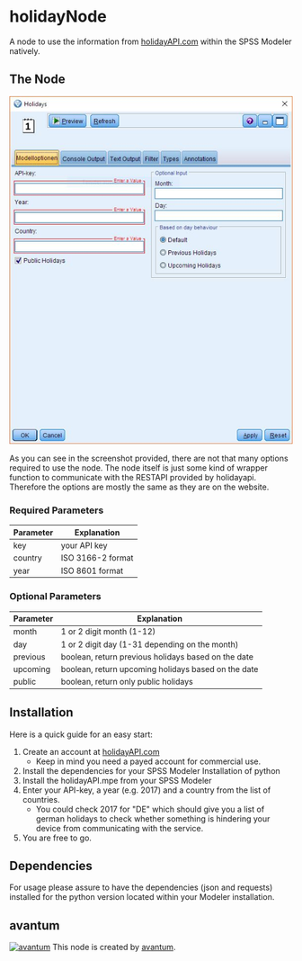 # holidayNode
A node to use the information from [holidayAPI.com](https://holidayapi.com/) within the SPSS Modeler natively.

## The Node
![The holiday node when opened](https://raw.githubusercontent.com/avantumLSW/holidayNode/master/Node.JPG "The holiday node when opened")

As you can see in the screenshot provided, there are not that many options required to use the node. The node itself is just some kind of wrapper function to communicate with the RESTAPI provided by holidayapi.
Therefore the options are mostly the same as they are on the website.
### Required Parameters
| Parameter  | Explanation |
| ---------- | ----------- |
| key        | your API key |
| country    | ISO 3166-2 format |
| year       | ISO 8601 format |
### Optional Parameters
| Parameter  | Explanation |
| ---------- | ----------- |
| month | 1 or 2 digit month (1-12) |
| day | 1 or 2 digit day (1-31 depending on the month) |
| previous | boolean, return previous holidays based on the date |
| upcoming | boolean, return upcoming holidays based on the date |
| public | boolean, return only public holidays |

## Installation
Here is a quick guide for an easy start:
1. Create an account at [holidayAPI.com](https://holidayapi.com/)
    * Keep in mind you need a payed account for commercial use.
2. Install the dependencies for your SPSS Modeler Installation of python
3. Install the holidayAPI.mpe from your SPSS Modeler
4. Enter your API-key, a year (e.g. 2017) and a country from the list of countries.
    * You could check 2017 for "DE" which should give you a list of german holidays to check whether something is hindering your device from communicating with the service.
5. You are free to go.

## Dependencies
For usage please assure to have the dependencies (json and requests) installed for the python version located within your Modeler installation.

## avantum
[![avantum](https://www.avantum.de/typo3conf/ext/website_avantum/Resources/Public/Media/layout/avantum-logo-2018-9.png "avantum consult AG")](https://www.avantum.de/)
This node is created by [avantum](https://www.avantum.de/).
